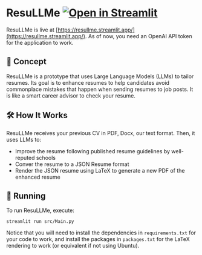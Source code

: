 # ResuLLMe [![Open in Streamlit](https://static.streamlit.io/badges/streamlit_badge_black_white.svg)](https://resullme.streamlit.app/)

ResuLLMe is live at [https://resullme.streamlit.app/](https://resullme.streamlit.app/). As of now, you need an OpenAI API token for the application to work.

## 🚀 Concept

ResuLLMe is a prototype that uses Large Language Models (LLMs) to tailor resumes. Its goal is to enhance resumes to help candidates avoid commonplace mistakes that happen when sending resumes to job posts. It is like a smart career advisor to check your resume.

## 🛠 How It Works

ResuLLMe receives your previous CV in PDF, Docx, our text format. Then, it uses LLMs to:
* Improve the resume following published resume guidelines by well-reputed schools
* Conver the resume to a JSON Resume format
* Render the JSON resume using LaTeX to generate a new PDF of the enhanced resume

## 🏃 Running

To run ResuLLMe, execute:

```
streamlit run src/Main.py
```

Notice that you will need to install the dependencies in `requirements.txt` for your code to work, and install the packages in `packages.txt` for the LaTeX rendering to work (or equivalent if not using Ubuntu). 